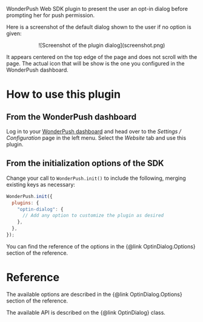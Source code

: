 WonderPush Web SDK plugin to present the user an opt-in dialog before prompting her for push permission.

Here is a screenshot of the default dialog shown to the user if no option is given:

<center>
![Screenshot of the plugin dialog](screenshot.png)
</center>

It appears centered on the top edge of the page and does not scroll with the page.
The actual icon that will be show is the one you configured in the WonderPush dashboard.

# How to use this plugin

## From the WonderPush dashboard

Log in to your [WonderPush dashboard](https://dashboard.wonderpush.com/) and head over to the _Settings / Configuration_ page in the left menu.
Select the _Website_ tab and use this plugin.

## From the initialization options of the SDK

Change your call to `WonderPush.init()` to include the following, merging existing keys as necessary:

```javascript
WonderPush.init({
  plugins: {
    "optin-dialog": {
      // Add any option to customize the plugin as desired
    },
  },
});
```

You can find the reference of the options in the {@link OptinDialog.Options} section of the reference.

# Reference

The available options are described in the {@link OptinDialog.Options} section of the reference.

The available API is described on the {@link OptinDialog} class.
